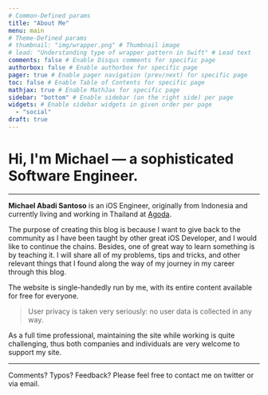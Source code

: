 ```yaml
---
# Common-Defined params
title: "About Me"
menu: main
# Theme-Defined params
# thumbnail: "img/wrapper.png" # Thumbnail image
# lead: "Understanding type of wrapper pattern in Swift" # Lead text
comments: false # Enable Disqus comments for specific page
authorbox: false # Enable authorbox for specific page
pager: true # Enable pager navigation (prev/next) for specific page
toc: false # Enable Table of Contents for specific page
mathjax: true # Enable MathJax for specific page
sidebar: "bottom" # Enable sidebar (on the right side) per page
widgets: # Enable sidebar widgets in given order per page
  - "social"
draft: true
---
```


# Hi, I'm Michael — a sophisticated Software Engineer.

---

**Michael Abadi Santoso** is an iOS Engineer, originally from Indonesia and currently living and working in Thailand at [Agoda](agoda.com).

The purpose of creating this blog is because I want to give back to the community as I have been taught by other great iOS Developer, and I would like to continue the chains. Besides, one of great way to learn something is by teaching it. I will share all of my problems, tips and tricks, and other relevant things that I found along the way of my journey in my career through this blog.

The website is single-handedly run by me, with its entire content available for free for everyone.

> User privacy is taken very seriously: no user data is collected in any way.

As a full time professional, maintaining the site while working is quite challenging, thus both companies and individuals are very welcome to support my site.

---

Comments? Typos? Feedback? Please feel free to contact me on twitter or via email.
